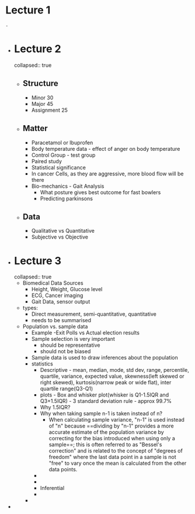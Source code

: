 # Lecture 1
	-
- # Lecture 2
  collapsed:: true
	- ## Structure
		- Minor 30
		- Major 45
		- Assignment 25
	- ## Matter
		- Paracetamol or Ibuprofen
		- Body temperature data - effect of anger on body temperature
		- Control Group - test group
		- Paired study
		- Statistical significance
		- In cancer Cells, as they are aggressive, more blood flow will be there
		- Bio-mechanics - Gait Analysis
			- What posture gives best outcome for fast bowlers
			- Predicting parkinsons
	- ## Data
		- Qualitative vs Quantitative
		- Subjective vs Objective
- # Lecture 3
  collapsed:: true
	- Biomedical Data Sources
		- Height, Weight, Glucose level
		- ECG, Cancer imaging
		- Gait Data, sensor output
	- types:
		- Direct measurement, semi-quantitative, quantitative
		- needs to be summarised
	- Population vs. sample data
		- Example -Exit Polls vs Actual election results
		- Sample selection is very important
			- should be representative
			- should not be biased
		- Sample data is used to draw inferences about the population
		- statistics
			- Descriptive - mean, median, mode, std dev, range, percentile, quartile, variance, expected value, skewness(left skewed or right skewed), kurtosis(narrow peak or wide flat), inter quartile range(Q3-Q1)
			- plots - Box and whisker plot(whisker is Q1-1.5IQR and Q3+1.5IQR) - 3 standard deviation rule - approx 99.7%
			- Why 1.5IQR?
			- Why when taking sample n-1 is taken instead of n?
				- When calculating sample variance, "n-1" is used instead of "n" because ==dividing
				   by "n-1" provides a more accurate estimate of the population variance 
				  by correcting for the bias introduced when using only a sample==; this
				   is often referred to as "Bessel's correction" and is related to the 
				  concept of "degrees of freedom" where the last data point in a sample is
				   not "free" to vary once the mean is calculated from the other data 
				  points.
			-
			-
			- Inferential
			-
		-
-